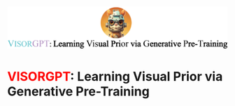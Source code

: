 # <img src="visorgpt_title.png" width="1200">
# <font color=red>VISOR</font><font color=red>GPT</font>: <font> Learning Visual Prior via Generative Pre-Training</font>
